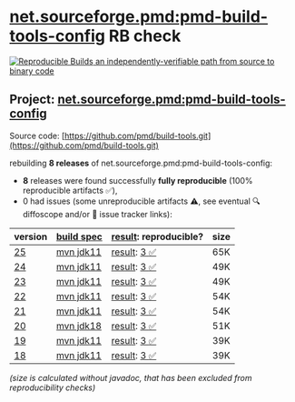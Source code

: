 [net.sourceforge.pmd:pmd-build-tools-config](https://central.sonatype.com/artifact/net.sourceforge.pmd/pmd-build-tools-config/versions) RB check
=======

[![Reproducible Builds](https://reproducible-builds.org/images/logos/rb.svg) an independently-verifiable path from source to binary code](https://reproducible-builds.org/)

## Project: [net.sourceforge.pmd:pmd-build-tools-config](https://central.sonatype.com/artifact/net.sourceforge.pmd/pmd-build-tools-config/versions)

Source code: [https://github.com/pmd/build-tools.git](https://github.com/pmd/build-tools.git)

rebuilding **8 releases** of net.sourceforge.pmd:pmd-build-tools-config:
- **8** releases were found successfully **fully reproducible** (100% reproducible artifacts :white_check_mark:),
- 0 had issues (some unreproducible artifacts :warning:, see eventual :mag: diffoscope and/or :memo: issue tracker links):

| version | [build spec](/BUILDSPEC.md) | [result](https://reproducible-builds.org/docs/jvm/): reproducible? | size |
| -- | --------- | ------ | -- |
| [25](https://central.sonatype.com/artifact/net.sourceforge.pmd/pmd-build-tools-config/25/pom) | [mvn jdk11](pmd-build-tools-config-25.buildspec) | [result](pmd-build-tools-config-25.buildinfo): [3 :white_check_mark: ](pmd-build-tools-config-25.buildcompare) | 65K |
| [24](https://central.sonatype.com/artifact/net.sourceforge.pmd/pmd-build-tools-config/24/pom) | [mvn jdk11](pmd-build-tools-config-24.buildspec) | [result](pmd-build-tools-config-24.buildinfo): [3 :white_check_mark: ](pmd-build-tools-config-24.buildcompare) | 49K |
| [23](https://central.sonatype.com/artifact/net.sourceforge.pmd/pmd-build-tools-config/23/pom) | [mvn jdk11](pmd-build-tools-config-23.buildspec) | [result](pmd-build-tools-config-23.buildinfo): [3 :white_check_mark: ](pmd-build-tools-config-23.buildcompare) | 49K |
| [22](https://central.sonatype.com/artifact/net.sourceforge.pmd/pmd-build-tools-config/22/pom) | [mvn jdk11](pmd-build-tools-config-22.buildspec) | [result](pmd-build-tools-config-22.buildinfo): [3 :white_check_mark: ](pmd-build-tools-config-22.buildcompare) | 54K |
| [21](https://central.sonatype.com/artifact/net.sourceforge.pmd/pmd-build-tools-config/21/pom) | [mvn jdk11](pmd-build-tools-config-21.buildspec) | [result](pmd-build-tools-config-21.buildinfo): [3 :white_check_mark: ](pmd-build-tools-config-21.buildcompare) | 54K |
| [20](https://central.sonatype.com/artifact/net.sourceforge.pmd/pmd-build-tools-config/20/pom) | [mvn jdk18](pmd-build-tools-config-20.buildspec) | [result](pmd-build-tools-config-20.buildinfo): [3 :white_check_mark: ](pmd-build-tools-config-20.buildcompare) | 51K |
| [19](https://central.sonatype.com/artifact/net.sourceforge.pmd/pmd-build-tools-config/19/pom) | [mvn jdk11](pmd-build-tools-config-19.buildspec) | [result](pmd-build-tools-config-19.buildinfo): [3 :white_check_mark: ](pmd-build-tools-config-19.buildcompare) | 39K |
| [18](https://central.sonatype.com/artifact/net.sourceforge.pmd/pmd-build-tools-config/18/pom) | [mvn jdk11](pmd-build-tools-config-18.buildspec) | [result](pmd-build-tools-config-18.buildinfo): [3 :white_check_mark: ](pmd-build-tools-config-18.buildcompare) | 39K |

<i>(size is calculated without javadoc, that has been excluded from reproducibility checks)</i>
